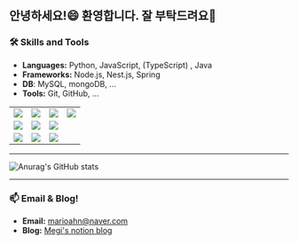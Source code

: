 <!--
**marioahn/marioahn** is a ✨ _special_ ✨ repository because its `README.md` (this file) appears on your GitHub profile.

Here are some ideas to get you started:

- 🔭 I’m currently working on ...
- 🌱 I’m currently learning ...
- 👯 I’m looking to collaborate on ...
- 🤔 I’m looking for help with ...
- 💬 Ask me about ...
- 📫 How to reach me: ...
- 😄 Pronouns: ...
- ⚡ Fun fact: ...

- referrence
  https://velog.io/@oka1313/Github-%EA%B9%83%ED%97%88%EB%B8%8C-%ED%94%84%EB%A1%9C%ED%95%84-%EA%BE%B8%EB%AF%B8%EA%B8%B0
  https://github.com/rzashakeri/beautify-github-profile?tab=readme-ov-file#-what-do-we-do-after-seeing-these-profiles-
  https://80000coding.oopy.io/865f4b2a-5198-49e8-a173-0f893a4fed45




<img src="https://img.shields.io/badge/TensorFlow-FF6F00?style=for-the-badge&logo=TensorFlow&logoColor=white">

  
-->
## 안녕하세요!😄 환영합니다. 잘 부탁드려요🌱

### 🛠️ Skills and Tools
- **Languages:** Python, JavaScript, (TypeScript) , Java
- **Frameworks:** Node.js, Nest.js, Spring
- **DB**: MySQL, mongoDB, ...
- **Tools:** Git, GitHub, ...

<table>
  <tr>
    <td>
      <img src="https://img.shields.io/badge/Python-3776AB?style=for-the-badge&logo=Python&logoColor=white">
    </td>
    <td>
      <img src="https://img.shields.io/badge/JavaScript-F7DF1E?style=for-the-badge&logo=javascript&logoColor=black">
    </td>
    <td>
      <img src="https://img.shields.io/badge/TypeScript-3178C6?style=for-the-badge&logo=typescript&logoColor=white">
    </td>
    <td>
      <img src="https://img.shields.io/badge/Java-007396?style=for-the-badge&logo=java&logoColor=white">
    </td>
  </tr>
  <tr>
    <td>
      <img src="https://img.shields.io/badge/Node.js-339933?style=for-the-badge&logo=nodedotjs&logoColor=white">
    </td>
    <td>
      <img src="https://img.shields.io/badge/Nest.js-E0234E?style=for-the-badge&logo=nestjs&logoColor=white">
    </td>
    <td>
      <img src="https://img.shields.io/badge/Spring-6DB33F?style=for-the-badge&logo=spring&logoColor=white">
    </td>
    <td></td>
  </tr>
  <tr>
    <td>
      <img src="https://img.shields.io/badge/mysql-4479A1?style=for-the-badge&logo=mysql&logoColor=white">
    </td>
    <td>
      <img src="https://img.shields.io/badge/github-181717?style=for-the-badge&logo=github&logoColor=white">
    </td>
    <td>
      <img src="https://img.shields.io/badge/git-F05032?style=for-the-badge&logo=git&logoColor=white">
    </td>
    <td></td>
  </tr>
</table>

---

![Anurag's GitHub stats](https://github-readme-stats.vercel.app/api?username=marioahn&show_icons=true&theme=calm_pink)

---

### 📫 Email & Blog!
- **Email:** [marioahn@naver.com](mailto:marioahn@example.com)
- **Blog:** [Megi's notion blog](https://marioa.notion.site/HJ-s-blog-30ccccc91deb489cb5bc0dbfe731fa70?pvs=4)
